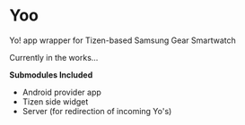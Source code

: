 # Yoo
Yo! app wrapper for Tizen-based Samsung Gear Smartwatch

Currently in the works...

__Submodules Included__
* Android provider app
* Tizen side widget
* Server (for redirection of incoming Yo's)
